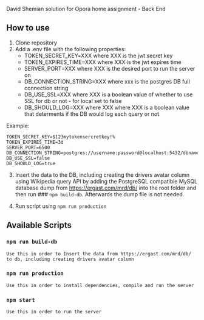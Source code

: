 David Shemian solution for Opora home assignment - Back End

## How to use

1.  Clone repository
2.  Add a .env file with the following properties:
    -   TOKEN_SECRET_KEY=XXX where XXX is the jwt secret key
    -   TOKEN_EXPIRES_TIME=XXX where XXX is the jwt expires time
    -   SERVER_PORT=XXX where XXX is the desired port to run the server on
    -   DB_CONNECTION_STRING=XXX where xxx is the postgres DB full connection string
    -   DB_USE_SSL=XXX where XXX is a boolean value of whether to use SSL for db or not - for local set to false
    -   DB_SHOULD_LOG=XXX where XXX where XXX is a boolean value that determents if the DB would log each query or not 
  
  Example: 

    TOKEN_SECRET_KEY=$123mytokensercretkey!%
    TOKEN_EXPIRES_TIME=3d
    SERVER_PORT=6500
    DB_CONNECTION_STRING=postgres://username:password@localhost:5432/dbname
    DB_USE_SSL=false
    DB_SHOULD_LOG=true

3. Insert the data to the DB, including creating the drivers avatar column using Wikipedia query API by 
    adding the PostgreSQL compatible MySQL database dump from https://ergast.com/mrd/db/ into the root folder and then run ### `npm build-db`. Afterwards the dump file is not needed.

4. Run script using `npm run production`

## Available Scripts

### `npm run build-db`

    Use this in order to Insert the data from https://ergast.com/mrd/db/ to db, including creating drivers avatar column

### `npm run production`

    Use this in order to install dependencies, compile and run the server 

### `npm start`

    Use this in order to run the server 
